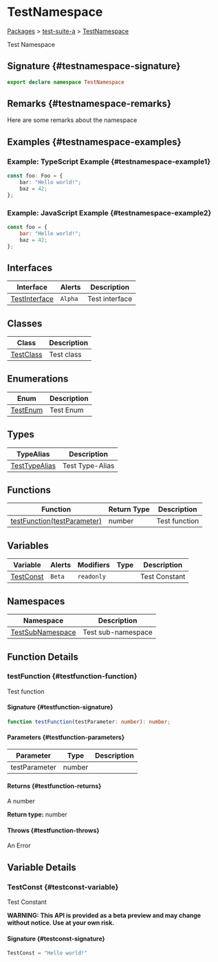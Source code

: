 # TestNamespace

[Packages](./) &gt; [test-suite-a](./test-suite-a/) &gt; [TestNamespace](./test-suite-a/testnamespace-namespace/)

Test Namespace

## Signature {#testnamespace-signature}

```typescript
export declare namespace TestNamespace
```

## Remarks {#testnamespace-remarks}

Here are some remarks about the namespace

## Examples {#testnamespace-examples}

### Example: TypeScript Example {#testnamespace-example1}

```typescript
const foo: Foo = {
	bar: "Hello world!";
	baz = 42;
};
```

### Example: JavaScript Example {#testnamespace-example2}

```javascript
const foo = {
	bar: "Hello world!";
	baz = 42;
};
```

## Interfaces

| Interface | Alerts | Description |
| --- | --- | --- |
| [TestInterface](./test-suite-a/testnamespace-namespace/testinterface-interface) | `Alpha` | Test interface |

## Classes

| Class | Description |
| --- | --- |
| [TestClass](./test-suite-a/testnamespace-namespace/testclass-class) | Test class |

## Enumerations

| Enum | Description |
| --- | --- |
| [TestEnum](./test-suite-a/testnamespace-namespace/testenum-enum) | Test Enum |

## Types

| TypeAlias | Description |
| --- | --- |
| [TestTypeAlias](./test-suite-a/testnamespace-namespace/testtypealias-typealias) | Test Type-Alias |

## Functions

| Function | Return Type | Description |
| --- | --- | --- |
| [testFunction(testParameter)](./test-suite-a/testnamespace-namespace/#testfunction-function) | number | Test function |

## Variables

| Variable | Alerts | Modifiers | Type | Description |
| --- | --- | --- | --- | --- |
| [TestConst](./test-suite-a/testnamespace-namespace/#testconst-variable) | `Beta` | `readonly` |  | Test Constant |

## Namespaces

| Namespace | Description |
| --- | --- |
| [TestSubNamespace](./test-suite-a/testnamespace-namespace/testsubnamespace-namespace/) | Test sub-namespace |

## Function Details

### testFunction {#testfunction-function}

Test function

#### Signature {#testfunction-signature}

```typescript
function testFunction(testParameter: number): number;
```

#### Parameters {#testfunction-parameters}

| Parameter | Type | Description |
| --- | --- | --- |
| testParameter | number |  |

#### Returns {#testfunction-returns}

A number

**Return type:** number

#### Throws {#testfunction-throws}

An Error

## Variable Details

### TestConst {#testconst-variable}

Test Constant

**WARNING: This API is provided as a beta preview and may change without notice. Use at your own risk.**

#### Signature {#testconst-signature}

```typescript
TestConst = "Hello world!"
```
